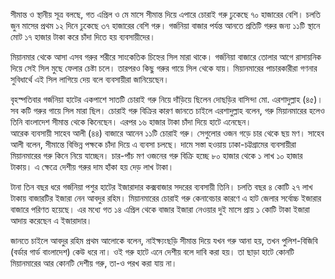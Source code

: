 সীমান্ত ও স্থানীয় সূত্র বলছে, গত এপ্রিল ও মে মাসে সীমান্ত দিয়ে এপারে চোরাই গরু ঢুকেছে ৭০ হাজারের বেশি। চলতি জুন মাসের প্রথম ১২ দিনে ঢুকেছে ৩৭ হাজারের বেশি গরু। গর্জনিয়া বাজার পর্যন্ত আনতে প্রতিটি গরুর জন্য ১১টি স্থানে মোট ১৭ হাজার টাকা করে চাঁদা দিতে হয় ব্যবসায়ীদের।

মিয়ানমার থেকে আসা এসব গরুর শরীরে সাংকেতিক চিহ্নের সিল মারা থাকে। গর্জনিয়া বাজারে তোলার আগে রাসায়নিক দিয়ে সেই সিল মুছে ফেলার চেষ্টা চলে। তারপরও কিছু গরুর গায়ে সিল থেকে যায়। মিয়ানমারের পাচারকারীরা গণনার সুবিধার্থে এই সিল লাগিয়ে দেয় বলে ব্যবসায়ীরা জানিয়েছেন।

বৃহস্পতিবার গর্জনিয়া হাটের একপাশে সাতটি চোরাই গরু নিয়ে দাঁড়িয়ে ছিলেন দোছড়ির বাসিন্দা মো. এরশাদুল্লাহ (৪৫)। সব কটি গরুর গায়ে সিল মারা ছিল। চোরাই গরু বিক্রির কারণ জানতে চাইলে এরশাদুল্লাহ বলেন, গরু মিয়ানমারের হলেও তিনি বাংলাদেশ সীমান্ত থেকে কিনেছেন। এরপর ১৬ হাজার টাকা চাঁদা দিয়ে হাটে এনেছেন।  
আরেক ব্যবসায়ী সাহেব আলী (৪৪) বাজারে আনেন ১১টি চোরাই গরু। সেগুলোর ওজন গড়ে চার থেকে ছয় মণ। সাহেব আলী বলেন, সীমান্তে বিভিন্ন পক্ষকে চাঁদা দিয়ে এ ব্যবসা চলছে। দামে সস্তা হওয়ায় ঢাকা-চট্টগ্রামের ব্যবসায়ীরা মিয়ানমারের গরু কিনে নিয়ে যাচ্ছেন। চার-পাঁচ মণ ওজনের গরু বিক্রি হচ্ছে ৮০ হাজার থেকে ১ লাখ ১০ হাজার টাকায়। এ ক্ষেত্রে দেশীয় গরুর দাম হাঁকা হয় দেড় লাখ টাকা।

টানা তিন বছর ধরে গর্জনিয়া পশুর হাটের ইজারাদার কক্সবাজার সদরের ব্যবসায়ী তিনি। চলতি বছর ৪ কোটি ২৭ লাখ টাকায় বাজারটির ইজারা নেন আবদুর রহিম। মিয়ানমারের চোরাই গরু কেনাবেচার কারণে এ হাট জেলার সর্বোচ্চ ইজারার বাজারে পরিণত হয়েছে। এর মধ্যে গত ১৪ এপ্রিল থেকে বাজার ইজারা নেওয়ার দুই মাসে প্রায় ১ কোটি টাকা ইজারা আদায় করেছেন এ ইজারাদার।

জানতে চাইলে আবদুর রহিম প্রথম আলোকে বলেন, নাইক্ষ্যংছড়ি সীমান্ত দিয়ে যখন গরু আনা হয়, তখন পুলিশ-বিজিবি (বর্ডার গার্ড বাংলাদেশ) কেউ ধরে না। ওই গরু হাটে এনে দেশীয় বলে দাবি করা হয়। তা ছাড়া হাটে কোনটি মিয়ানমারের আর কোনটি দেশীয় গরু, তা-ও পরখ করা যায় না।
